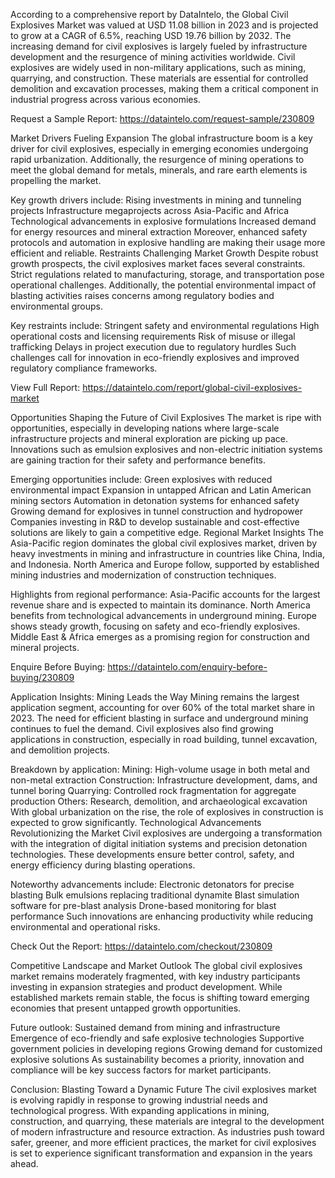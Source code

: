 According to a comprehensive report by DataIntelo, the Global Civil Explosives Market was valued at USD 11.08 billion in 2023 and is projected to grow at a CAGR of 6.5%, reaching USD 19.76 billion by 2032. The increasing demand for civil explosives is largely fueled by infrastructure development and the resurgence of mining activities worldwide.
Civil explosives are widely used in non-military applications, such as mining, quarrying, and construction. These materials are essential for controlled demolition and excavation processes, making them a critical component in industrial progress across various economies.

Request a Sample Report: https://dataintelo.com/request-sample/230809

Market Drivers Fueling Expansion
The global infrastructure boom is a key driver for civil explosives, especially in emerging economies undergoing rapid urbanization. Additionally, the resurgence of mining operations to meet the global demand for metals, minerals, and rare earth elements is propelling the market.

Key growth drivers include:
Rising investments in mining and tunneling projects
Infrastructure megaprojects across Asia-Pacific and Africa
Technological advancements in explosive formulations
Increased demand for energy resources and mineral extraction
Moreover, enhanced safety protocols and automation in explosive handling are making their usage more efficient and reliable.
Restraints Challenging Market Growth
Despite robust growth prospects, the civil explosives market faces several constraints. Strict regulations related to manufacturing, storage, and transportation pose operational challenges. Additionally, the potential environmental impact of blasting activities raises concerns among regulatory bodies and environmental groups.

Key restraints include:
Stringent safety and environmental regulations
High operational costs and licensing requirements
Risk of misuse or illegal trafficking
Delays in project execution due to regulatory hurdles
Such challenges call for innovation in eco-friendly explosives and improved regulatory compliance frameworks.

View Full Report: https://dataintelo.com/report/global-civil-explosives-market

Opportunities Shaping the Future of Civil Explosives
The market is ripe with opportunities, especially in developing nations where large-scale infrastructure projects and mineral exploration are picking up pace. Innovations such as emulsion explosives and non-electric initiation systems are gaining traction for their safety and performance benefits.

Emerging opportunities include:
Green explosives with reduced environmental impact
Expansion in untapped African and Latin American mining sectors
Automation in detonation systems for enhanced safety
Growing demand for explosives in tunnel construction and hydropower
Companies investing in R&D to develop sustainable and cost-effective solutions are likely to gain a competitive edge.
Regional Market Insights
The Asia-Pacific region dominates the global civil explosives market, driven by heavy investments in mining and infrastructure in countries like China, India, and Indonesia. North America and Europe follow, supported by established mining industries and modernization of construction techniques.

Highlights from regional performance:
Asia-Pacific accounts for the largest revenue share and is expected to maintain its dominance.
North America benefits from technological advancements in underground mining.
Europe shows steady growth, focusing on safety and eco-friendly explosives.
Middle East & Africa emerges as a promising region for construction and mineral projects.

Enquire Before Buying: https://dataintelo.com/enquiry-before-buying/230809

Application Insights: Mining Leads the Way
Mining remains the largest application segment, accounting for over 60% of the total market share in 2023. The need for efficient blasting in surface and underground mining continues to fuel the demand. Civil explosives also find growing applications in construction, especially in road building, tunnel excavation, and demolition projects.

Breakdown by application:
Mining: High-volume usage in both metal and non-metal extraction
Construction: Infrastructure development, dams, and tunnel boring
Quarrying: Controlled rock fragmentation for aggregate production
Others: Research, demolition, and archaeological excavation
With global urbanization on the rise, the role of explosives in construction is expected to grow significantly.
Technological Advancements Revolutionizing the Market
Civil explosives are undergoing a transformation with the integration of digital initiation systems and precision detonation technologies. These developments ensure better control, safety, and energy efficiency during blasting operations.

Noteworthy advancements include:
Electronic detonators for precise blasting
Bulk emulsions replacing traditional dynamite
Blast simulation software for pre-blast analysis
Drone-based monitoring for blast performance
Such innovations are enhancing productivity while reducing environmental and operational risks.

Check Out the Report: https://dataintelo.com/checkout/230809

Competitive Landscape and Market Outlook
The global civil explosives market remains moderately fragmented, with key industry participants investing in expansion strategies and product development. While established markets remain stable, the focus is shifting toward emerging economies that present untapped growth opportunities.

Future outlook:
Sustained demand from mining and infrastructure
Emergence of eco-friendly and safe explosive technologies
Supportive government policies in developing regions
Growing demand for customized explosive solutions
As sustainability becomes a priority, innovation and compliance will be key success factors for market participants.

Conclusion: Blasting Toward a Dynamic Future
The civil explosives market is evolving rapidly in response to growing industrial needs and technological progress. With expanding applications in mining, construction, and quarrying, these materials are integral to the development of modern infrastructure and resource extraction.
As industries push toward safer, greener, and more efficient practices, the market for civil explosives is set to experience significant transformation and expansion in the years ahead.

